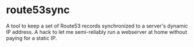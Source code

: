 # route53sync 

A tool to keep a set of Route53 records synchronized to a server's dynamic IP address. A hack to let me semi-reliably run a webserver at home without paying for a static IP.